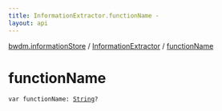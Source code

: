```yaml
---
title: InformationExtractor.functionName - 
layout: api
---
```


<div class='api-docs-breadcrumbs'><a href="../index.html">bwdm.informationStore</a> / <a href="index.html">InformationExtractor</a> / <a href="./function-name.html">functionName</a></div>

# functionName

<div class="signature"><code><span class="keyword">var </span><span class="identifier">functionName</span><span class="symbol">: </span><a href="https://kotlinlang.org/api/latest/jvm/stdlib/kotlin/-string/index.html"><span class="identifier">String</span></a><span class="symbol">?</span></code></div>
